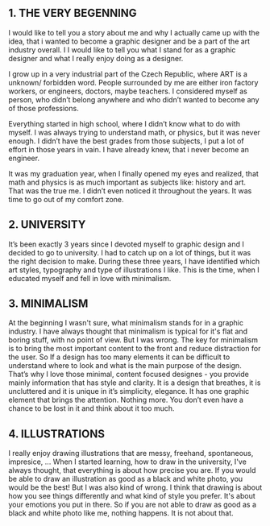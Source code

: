 
## 1. THE VERY BEGENNING  

I would like to tell you a story about me and why I actually came up with the idea, that i wanted to become a graphic designer and be a part of the art industry overall. I I would like to tell you what I stand for as a graphic designer and what I really enjoy doing as a designer.  

I grow up in a very industrial part of the Czech Republic, where ART is a unknown/ forbidden word. People surrounded by me are either iron factory workers, or engineers, doctors, maybe teachers. I considered myself as person, who didn’t belong anywhere and who didn’t wanted to become any of those professions. 

Everything started in high school, where I didn’t know what to do with myself. I was always trying to understand math, or physics, but it was never enough. I didn’t have the best grades from those subjects, I put a lot of effort in those years in vain. I have already knew, that i never become an engineer. 

It was my graduation year, when I finally opened my eyes and realized, that math and physics is as much important as subjects like: history and art. That was the true me. I didn’t even noticed  it throughout the years. It was time to go out of my comfort zone.

## 2.  UNIVERSITY

It’s been exactly 3 years since I devoted myself to graphic design and I decided to go to university. I had to catch up on a lot of things, but it was the right decision to make. During these three years, I have identified which art styles, typography and type of illustrations I like. 
This is the time, when I educated myself and fell in love with minimalism.

## 3. MINIMALISM

At the beginning I wasn't sure, what minimalism stands for in a graphic industry. I have always thought that minimalism is typical for it's flat  and boring stuff, with no point of view. But I was wrong. The key for minimalism is to bring the most important content to the front and reduce distraction for the user. So If a design has too many elements it can be difficult to understand where to look and what is the main purpose of the design. That’s why I love those minimal, content focused designes - you provide mainly information that has style and clarity. It is a design that breathes, it is uncluttered and it is unique in it’s simplicity, elegance. It has one graphic element that brings the attention. Nothing more. You don’t even have a chance to be lost in it and think about it too much. 

## 4. ILLUSTRATIONS 

I really enjoy drawing illustrations that are messy, freehand, spontaneous, impresice, ... When I started learning, how to draw in the university, I've always thought, that everything is about how precise you are. If you would be able to draw an illustration as good as a black and white photo, you would be the best! 
But I was also kind of wrong. I think that drawing is about how you see things differently and what kind of style you prefer. It's about your emotions you put in there. 
So if you are not able to draw as good as a black and white photo like me, nothing happens. It is not about that. 


